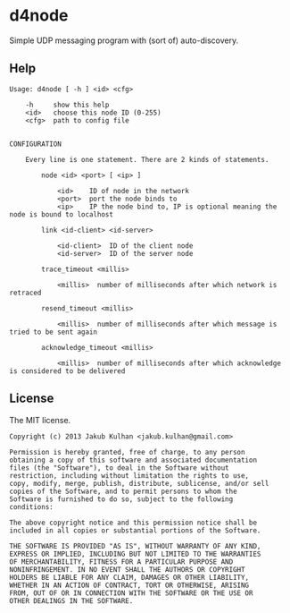 # d4node

Simple UDP messaging program with (sort of) auto-discovery.

## Help

	Usage: d4node [ -h ] <id> <cfg>
	
	    -h     show this help
	    <id>   choose this node ID (0-255)
	    <cfg>  path to config file
	
	
	CONFIGURATION
	
	    Every line is one statement. There are 2 kinds of statements.
	
	        node <id> <port> [ <ip> ]
	
	            <id>    ID of node in the network
	            <port>  port the node binds to
	            <ip>    IP the node bind to, IP is optional meaning the node is bound to localhost
	
	        link <id-client> <id-server>
	
	            <id-client>  ID of the client node
	            <id-server>  ID of the server node
	
	        trace_timeout <millis>
	
	            <millis>  number of milliseconds after which network is retraced
	
	        resend_timeout <millis>
	
	            <millis>  number of milliseconds after which message is tried to be sent again
	
	        acknowledge_timeout <millis>
	
	            <millis>  number of milliseconds after which acknowledge is considered to be delivered

## License

The MIT license.

	Copyright (c) 2013 Jakub Kulhan <jakub.kulhan@gmail.com>
	
	Permission is hereby granted, free of charge, to any person
	obtaining a copy of this software and associated documentation
	files (the "Software"), to deal in the Software without
	restriction, including without limitation the rights to use,
	copy, modify, merge, publish, distribute, sublicense, and/or sell
	copies of the Software, and to permit persons to whom the
	Software is furnished to do so, subject to the following
	conditions:
	
	The above copyright notice and this permission notice shall be
	included in all copies or substantial portions of the Software.
	
	THE SOFTWARE IS PROVIDED "AS IS", WITHOUT WARRANTY OF ANY KIND,
	EXPRESS OR IMPLIED, INCLUDING BUT NOT LIMITED TO THE WARRANTIES
	OF MERCHANTABILITY, FITNESS FOR A PARTICULAR PURPOSE AND
	NONINFRINGEMENT. IN NO EVENT SHALL THE AUTHORS OR COPYRIGHT
	HOLDERS BE LIABLE FOR ANY CLAIM, DAMAGES OR OTHER LIABILITY,
	WHETHER IN AN ACTION OF CONTRACT, TORT OR OTHERWISE, ARISING
	FROM, OUT OF OR IN CONNECTION WITH THE SOFTWARE OR THE USE OR
	OTHER DEALINGS IN THE SOFTWARE.
